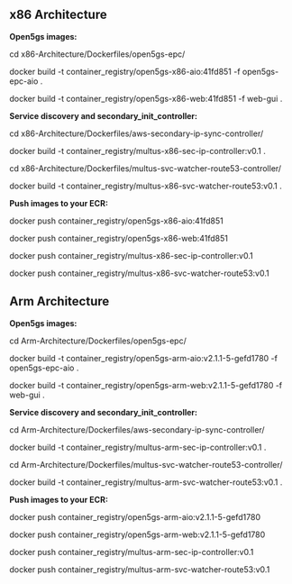 ## x86 Architecture

**Open5gs images:**

 cd x86-Architecture/Dockerfiles/open5gs-epc/
 
 docker build -t container_registry/open5gs-x86-aio:41fd851 -f open5gs-epc-aio .
 
 docker build -t container_registry/open5gs-x86-web:41fd851 -f web-gui .

**Service discovery and secondary_init_controller:**

 cd x86-Architecture/Dockerfiles/aws-secondary-ip-sync-controller/
 
 docker build -t container_registry/multus-x86-sec-ip-controller:v0.1 .
 
 cd x86-Architecture/Dockerfiles/multus-svc-watcher-route53-controller/
 
 docker build -t container_registry/multus-x86-svc-watcher-route53:v0.1 .
 
**Push images to your ECR:**

 docker push container_registry/open5gs-x86-aio:41fd851
 
 docker push container_registry/open5gs-x86-web:41fd851
 
 docker push container_registry/multus-x86-sec-ip-controller:v0.1
 
 docker push container_registry/multus-x86-svc-watcher-route53:v0.1
 
## Arm Architecture 
 **Open5gs images:**
 
 cd Arm-Architecture/Dockerfiles/open5gs-epc/
 
 docker build -t container_registry/open5gs-arm-aio:v2.1.1-5-gefd1780 -f open5gs-epc-aio .
 
 docker build -t container_registry/open5gs-arm-web:v2.1.1-5-gefd1780 -f web-gui .

**Service discovery and secondary_init_controller:**

 cd Arm-Architecture/Dockerfiles/aws-secondary-ip-sync-controller/
 
 docker build -t container_registry/multus-arm-sec-ip-controller:v0.1 .
 
 cd Arm-Architecture/Dockerfiles/multus-svc-watcher-route53-controller/
 
 docker build -t container_registry/multus-arm-svc-watcher-route53:v0.1 .
 
**Push images to your ECR:**

 docker push container_registry/open5gs-arm-aio:v2.1.1-5-gefd1780
 
 docker push container_registry/open5gs-arm-web:v2.1.1-5-gefd1780
 
 docker push container_registry/multus-arm-sec-ip-controller:v0.1
 
 docker push container_registry/multus-arm-svc-watcher-route53:v0.1

